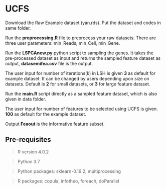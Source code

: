 # UCFS
Download the Raw Example dataset (yan.rds). Put the dataset and codes in same folder.

Run the **preprocessing.R** file to preprocess your raw datasets.  There are three user parameters: min_Reads, min_Cell, min_Gene. 

Run the  **LSPCAnew.py** python script to sampling the genes.  It takes the pre-processed dataset as input and returns the sampled feature dataset as output, **datasemifea.csv** file is the output. 

The user input for number of iterations(k) in LSH is given **3** as default for example dataset. It can be changed by users depending upon size on datasets. Default is **2** for small datasets, or **3** for large feature dataset.


Run  the **main.R** script directly as a sampled feature dataset, which is also given in data folder.

The user input for number of features to be selected using UCFS is given. **100** as default for the example dataset. 

Output **Feaout** is the informative feature subset.

## Pre-requisites

> R version  4.0.2

> Python 3.7

> Python packages: sklearn-0.19.2, multiprocessing

> R packages: copula, infotheo, foreach, doParallel
